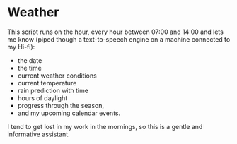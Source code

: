 # Weather

This script runs on the hour, every hour between 07:00 and 14:00 and lets me know
(piped though a text-to-speech engine on a machine connected to my Hi-fi):

- the date
- the time
- current weather conditions
- current temperature
- rain prediction with time
- hours of daylight
- progress through the season,
- and my upcoming calendar events.

I tend to get lost in my work in the mornings, so this is a gentle and informative assistant.
